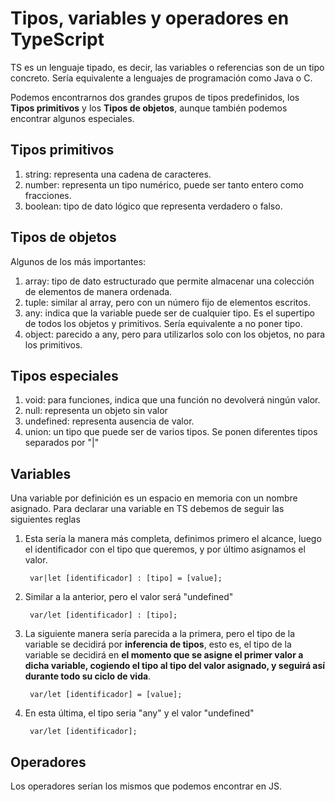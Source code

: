 # Tipos, variables y operadores en TypeScript

TS es un lenguaje tipado, es decir, las variables o referencias son de un tipo concreto. Sería equivalente a lenguajes de programación como Java o C.

Podemos encontrarnos dos grandes grupos de tipos predefinidos, los <b>Tipos primitivos</b> y los <b>Tipos de objetos</b>, aunque también podemos encontrar algunos especiales.

## Tipos primitivos

1. string: representa una cadena de caracteres.
2. number: representa un tipo numérico, puede ser tanto entero como fracciones.
3. boolean: tipo de dato lógico que representa verdadero o falso.

## Tipos de objetos

Algunos de los más importantes:

1. array: tipo de dato estructurado que permite almacenar una colección de elementos de manera ordenada.
2. tuple: similar al array, pero con un número fijo de elementos escritos.
3. any: indica que la variable puede ser de cualquier tipo. Es el supertipo de todos los objetos y primitivos. Sería equivalente a no poner tipo.
4. object: parecido a any, pero para utilizarlos solo con los objetos, no para los primitivos.

## Tipos especiales

1. void: para funciones, indica que una función no devolverá ningún valor.
2. null: representa un objeto sin valor
3. undefined: representa ausencia de valor.
4. union: un tipo que puede ser de varios tipos. Se ponen diferentes tipos separados por "|"

## Variables

Una variable por definición es un espacio en memoria con un nombre asignado. Para declarar una variable en TS debemos de seguir las siguientes reglas

1. Esta sería la manera más completa, definimos primero el alcance, luego el identificador con el tipo que queremos, y por último asignamos el valor.

        var|let [identificador] : [tipo] = [value];

2. Similar a la anterior, pero el valor será "undefined"

        var/let [identificador] : [tipo];

3. La siguiente manera sería parecida a la primera, pero el tipo de la variable se decidirá por <b>inferencia de tipos</b>, esto es, el tipo de la variable se decidirá en **el momento que se asigne el primer valor a dicha variable, cogiendo el tipo al tipo del valor asignado, y seguirá así durante todo su ciclo de vida**.

        var/let [identificador] = [value];

4. En esta última, el tipo seria "any" y el valor "undefined"

        var/let [identificador];

## Operadores

Los operadores serían los mismos que podemos encontrar en JS.

